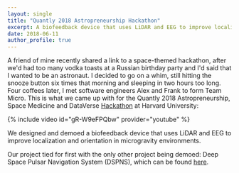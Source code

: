 ```yaml
---
layout: single
title: "Quantly 2018 Astropreneurship Hackathon"
excerpt: A biofeedback device that uses LiDAR and EEG to improve localization and orientation in microgravity environments
date: 2018-06-11
author_profile: true
---
```


A friend of mine recently shared a link to a space-themed hackathon, after we'd had too many vodka toasts at a Russian birthday party and I'd said that I wanted to be an astronaut. I decided to go on a whim, still hitting the snooze button six times that morning and sleeping in two hours too long. Four coffees later, I met software engineers Alex and Frank to form Team Micro. This is what we came up with for the Quantly 2018 Astropreneurship, Space Medicine and DataVerse [Hackathon](https://www.quantlyhackathon2018.org/) at Harvard University:


{% include video id="gR-W9eFPQbw" provider="youtube" %} 


We designed and demoed a biofeedback device that uses LiDAR and EEG to improve localization and orientation in microgravity environments.


Our project tied for first with the only other project being demoed: Deep Space Pulsar Navigation System (DSPNS), which can be found [here](https://devpost.com/software/deep-space-pulsar-navigation-system-dspns).
